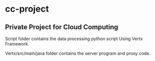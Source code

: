 # cc-project
Private Project for Cloud Computing
--------------
Script folder contains the data processing python script
Using Vertx Framework.

Vertx/src/main/java folder contains the server program and proxy code.
